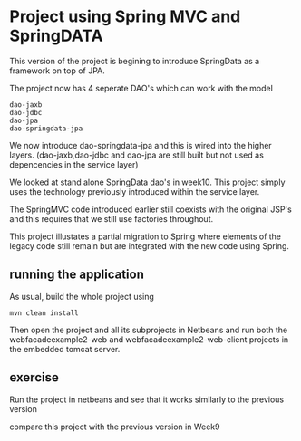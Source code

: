 
# Project using Spring MVC  and SpringDATA

This version of the project is begining to introduce SpringData as a framework on top of JPA.

The project now has 4 seperate DAO's which can work with the model
```
dao-jaxb
dao-jdbc
dao-jpa
dao-springdata-jpa
```
We now introduce dao-springdata-jpa and this is wired into the higher layers. (dao-jaxb,dao-jdbc and dao-jpa are still built but not used as depencencies in the service layer)

We looked at stand alone SpringData dao's in week10.
This project simply uses the technology previously introduced within the service layer.

The SpringMVC code introduced earlier still coexists with the original JSP's and this requires that we still use factories throughout.

This project illustates a partial migration to Spring where elements of the legacy code still remain but are integrated with the new code using Spring.

## running the application
As usual, build the whole project using 
```
mvn clean install
```
Then open the project and all its subprojects in Netbeans and run both the webfacadeexample2-web and webfacadeexample2-web-client projects in the embedded tomcat server.

## exercise

Run the project in netbeans and see that it works similarly to the previous version

compare this project with the previous version in Week9













